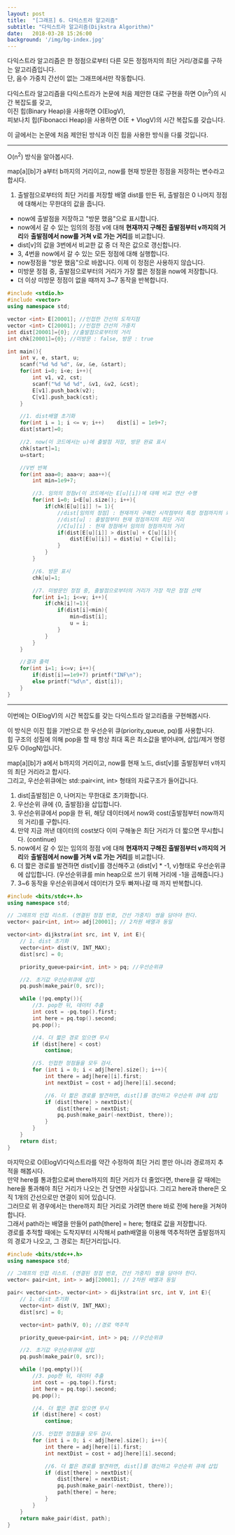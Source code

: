 ```yaml
---
layout: post
title:  "[그래프] 6. 다익스트라 알고리즘"
subtitle: "다익스트라 알고리즘(Dijkstra Algorithm)"
date:   2018-03-28 15:26:00
background: '/img/bg-index.jpg'
---
```


다익스트라 알고리즘은 한 정점으로부터 다른 모든 정점까지의 최단 거리/경로를 구하는 알고리즘입니다.<br>
단, 음수 가중치 간선이 없는 그래프에서만 작동합니다.

다익스트라 알고리즘을 다익스트라가 논문에 처음 제안한 대로 구현을 하면 O(n<sup>2</sup>)의 시간 복잡도를 갖고,<br>
이진 힙(Binary Heap)을 사용하면 O(ElogV),<br>
피보나치 힙(Fibonacci Heap)을 사용하면 O(E + VlogV)의 시간 복잡도를 갖습니다.

이 글에서는 논문에 처음 제안된 방식과 이진 힙을 사용한 방식을 다룰 것입니다.

<hr>

O(n<sup>2</sup>) 방식을 알아봅시다.

map[a][b]가 a부터 b까지의 거리이고, now를 현재 방문한 정점을 저장하는 변수라고 합시다.<br>
1. 출발점으로부터의 최단 거리를 저장할 배열 dist를 만든 뒤, 출발점은 0 나머지 정점에 대해서는 무한대의 값을 줍니다.
* now에 출발점을 저장하고 "방문 했음"으로 표시합니다.
* now에서 갈 수 있는 임의의 정점 v에 대해 <b>현재까지 구해진 출발점부터 v까지의 거리</b>와 <b>출발점에서 now를 거쳐 v로 가는 거리</b>를 비교합니다.
* dist[v]의 값을 3번에서 비교한 값 중 더 작은 값으로 갱신합니다.
* 3, 4번을 now에서 갈 수 있는 모든 정점에 대해 실행합니다.
* now정점을 "방문 했음"으로 바꿉니다. 이제 이 정점은 사용하지 않습니다.
* 미방문 정점 중, 출발점으로부터의 거리가 가장 짧은 정점을 now에 저장합니다.
* 더 이상 미방문 정점이 없을 때까지 3~7 동작을 반복합니다.

```cpp
#include <stdio.h>
#include <vector>
using namespace std;

vector <int> E[20001]; //인접한 간선의 도착지점
vector <int> C[20001]; //인접한 간선의 가중치
int dist[20001]={0}; //출발점으로부터의 거리
int chk[20001]={0}; //미방문 : false, 방문 : true

int main(){
    int v, e, start, u;
    scanf("%d %d %d", &v, &e, &start);
    for(int i=0; i<e; i++){
        int v1, v2, cst;
        scanf("%d %d %d", &v1, &v2, &cst);
        E[v1].push_back(v2);
        C[v1].push_back(cst);
    }

    //1. dist배열 초기화
    for(int i = 1; i <= v; i++)    dist[i] = 1e9+7;
    dist[start]=0;

    //2. now(이 코드에서는 u)에 출발점 저장, 방문 완료 표시
    chk[start]=1;
    u=start;

    //V번 반복
    for(int aaa=0; aaa<v; aaa++){
        int min=1e9+7;

        //3. 임의의 정점v(이 코드에서는 E[u][i])에 대해 비교 연산 수행
        for(int i=0; i<E[u].size(); i++){
            if(chk[E[u][i]] != 1){
                //dist[임의의 정점] : 현재까지 구해진 시작점부터 특정 정점까지의 최단 거리
                //dist[u] : 출발점부터 현재 정점까지의 최단 거리
                //C[u][i] : 현재 정점에서 임의의 정점까지의 거리
                if(dist[E[u][i]] > dist[u] + C[u][i]){
                    dist[E[u][i]] = dist[u] + C[u][i];
                }
            }
        }

        //6. 방문 표시
        chk[u]=1;

        //7. 미방문인 정점 중, 출발점으로부터의 거리가 가장 작은 정점 선택
        for(int i=1; i<=v; i++){
            if(chk[i]!=1){
                if(dist[i]<min){
                    min=dist[i];
                    u = i;
                }
            }
        }
    }

    //결과 출력
    for(int i=1; i<=v; i++){
        if(dist[i]==1e9+7) printf("INF\n");
        else printf("%d\n", dist[i]);
    }
}
```

<hr>

이번에는 O(ElogV)의 시간 복잡도를 갖는 다익스트라 알고리즘을 구현해봅시다.<br>

이 방식은 이진 힙을 기반으로 한 우선순위 큐(priority_queue, pq)를 사용합니다.<br>
힙 구조의 성질에 의해 pop을 할 때 항상 최대 혹은 최소값을 뱉어내며, 삽입/제거 명령 모두 O(logN)입니다.

map[a][b]가 a에서 b까지의 거리이고, now를 현재 노드, dist[v]를 출발점부터 v까지의 최단 거리라고 합시다.<br>
그리고, 우선순위큐에는 std::pair<int, int> 형태의 자료구조가 들어갑니다.

1. dist[출발점]은 0, 나머지는 무한대로 초기화합니다.
2. 우선순위 큐에 {0, 출발점}을 삽입합니다.
3. 우선순위큐에서 pop을 한 뒤, 해당 데이터에서 now와 cost(출발점부터 now까지의 거리)를 구합니다.
4. 만약 지금 꺼낸 데이터의 cost보다 이미 구해놓은 최단 거리가 더 짧으면 무시합니다. (continue)
5. now에서 갈 수 있는 임의의 정점 v에 대해 <b>현재까지 구해진 출발점부터 v까지의 거리</b>와 <b>출발점에서 now를 거쳐 v로 가는 거리</b>를 비교합니다.
6. 더 짧은 경로를 발견하면 dist[v]를 갱신해주고 {dist[v] * -1, v}형태로 우선순위큐에 삽입합니다. (우선순위큐를 min heap으로 쓰기 위해 거리에 -1을 곱해줍니다.)
7. 3~6 동작을 우선순위큐에서 데이터가 모두 빠져나갈 때 까지 반복합니다.

```cpp
#include <bits/stdc++.h>
using namespace std;

// 그래프의 인접 리스트. (연결된 정점 번호, 간선 가중치) 쌍을 담아야 한다.
vector< pair<int, int>> adj[20001]; // 2차원 배열과 동일

vector<int> dijkstra(int src, int V, int E){
    // 1. dist 초기화
    vector<int> dist(V, INT_MAX);
    dist[src] = 0;

    priority_queue<pair<int, int> > pq; //우선순위큐

    //2. 초기값 우선순위큐에 삽입
    pq.push(make_pair(0, src));

    while (!pq.empty()){
        //3. pop한 뒤, 데이터 추출
        int cost = -pq.top().first;
        int here = pq.top().second;
        pq.pop();

        //4. 더 짧은 경로 있으면 무시
        if (dist[here] < cost)
            continue;

        //5. 인접한 정점들을 모두 검사.
        for (int i = 0; i < adj[here].size(); i++){
            int there = adj[here][i].first;
            int nextDist = cost + adj[here][i].second;

            //6. 더 짧은 경로를 발견하면, dist[]를 갱신하고 우선순위 큐에 삽입
            if (dist[there] > nextDist){
                dist[there] = nextDist;
                pq.push(make_pair(-nextDist, there));
            }
        }
    }
    return dist;
}
```

마지막으로 O(ElogV)다익스트라를 약간 수정하여 최단 거리 뿐만 아니라 경로까지 추적을 해봅시다.<br>
만약 here를 통과함으로써 there까지의 최단 거리가 더 줄었다면, there을 갈 때에는 here을 통과해야 최단 거리가 나오는 건 당연한 사실입니다. 그리고 here과 there은 오직 1개의 간선으로만 연결이 되어 있습니다.<br>
그러므로 위 경우에서는 there까지 최단 거리로 가려면 there 바로 전에 here을 거쳐야 합니다.<br>
그래서 path라는 배열을 만들어 path[there] = here; 형태로 값을 저장합니다.<br>
경로를 추적할 때에는 도착지부터 시작해서 path배열을 이용해 역추적하면 출발점까지의 경로가 나오고, 그 경로는 최단거리입니다.

```cpp
#include <bits/stdc++.h>
using namespace std;

// 그래프의 인접 리스트. (연결된 정점 번호, 간선 가중치) 쌍을 담아야 한다.
vector< pair<int, int> > adj[20001]; // 2차원 배열과 동일

pair< vector<int>, vector<int> > dijkstra(int src, int V, int E){
    // 1. dist 초기화
    vector<int> dist(V, INT_MAX);
    dist[src] = 0;

    vector<int> path(V, 0); //경로 역추적

    priority_queue<pair<int, int> > pq; //우선순위큐

    //2. 초기값 우선순위큐에 삽입
    pq.push(make_pair(0, src));

    while (!pq.empty()){
        //3. pop한 뒤, 데이터 추출
        int cost = -pq.top().first;
        int here = pq.top().second;
        pq.pop();

        //4. 더 짧은 경로 있으면 무시
        if (dist[here] < cost)
            continue;

        //5. 인접한 정점들을 모두 검사.
        for (int i = 0; i < adj[here].size(); i++){
            int there = adj[here][i].first;
            int nextDist = cost + adj[here][i].second;

            //6. 더 짧은 경로를 발견하면, dist[]를 갱신하고 우선순위 큐에 삽입
            if (dist[there] > nextDist){
                dist[there] = nextDist;
                pq.push(make_pair(-nextDist, there));
                path[there] = here;
            }
        }
    }
    return make_pair(dist, path);
}
```
